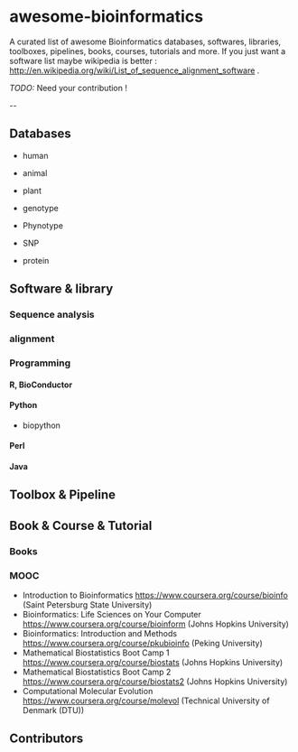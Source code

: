 awesome-bioinformatics
======================

A curated list of awesome Bioinformatics databases, softwares, libraries, toolboxes, pipelines, books, courses, tutorials and more. If you just want a software list maybe wikipedia is better : http://en.wikipedia.org/wiki/List_of_sequence_alignment_software .

*TODO:* Need your contribution !

-- 

## Databases 
- human
- animal
- plant

- genotype 
- Phynotype 

- SNP
- protein 

## Software & library 
### Sequence analysis 

### alignment 

### Programming 

#### R, BioConductor 

#### Python
* biopython

#### Perl

#### Java 

## Toolbox & Pipeline 

## Book & Course & Tutorial 
### Books


### MOOC
- Introduction to Bioinformatics https://www.coursera.org/course/bioinfo (Saint Petersburg State University)
- Bioinformatics: Life Sciences on Your Computer https://www.coursera.org/course/bioinform (Johns Hopkins University)
- Bioinformatics: Introduction and Methods https://www.coursera.org/course/pkubioinfo (Peking University)
- Mathematical Biostatistics Boot Camp 1 https://www.coursera.org/course/biostats (Johns Hopkins University)
- Mathematical Biostatistics Boot Camp 2 https://www.coursera.org/course/biostats2 (Johns Hopkins University)
- Computational Molecular Evolution https://www.coursera.org/course/molevol (Technical University of Denmark (DTU))

## Contributors 
